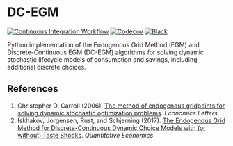 # DC-EGM

[![Continuous Integration Workflow](https://github.com/segsell/dc-egm/actions/workflows/main.yml/badge.svg)](https://github.com/segsell/dc-egm/actions/workflows/main.yml)
[![Codecov](https://codecov.io/gh/segsell/dc-egm/branch/main/graph/badge.svg)](https://codecov.io/gh/segsell/dc-egm)
[![Black](https://img.shields.io/badge/code%20style-black-000000.svg)](https://github.com/psf/black)

Python implementation of the Endogenous Grid Method (EGM) and Discrete-Continuous EGM
(DC-EGM) algorithms for solving dynamic stochastic lifecycle models of consumption and
savings, including additional discrete choices.

## References

1. Christopher D. Carroll (2006).
   [The method of endogenous gridpoints for solving dynamic stochastic optimization problems](http://www.sciencedirect.com/science/article/pii/S0165176505003368).
   *Economics Letters*
1. Iskhakov, Jorgensen, Rust, and Schjerning (2017).
   [The Endogenous Grid Method for Discrete-Continuous Dynamic Choice Models with (or without) Taste Shocks](http://onlinelibrary.wiley.com/doi/10.3982/QE643/full).
   *Quantitative Economics*
